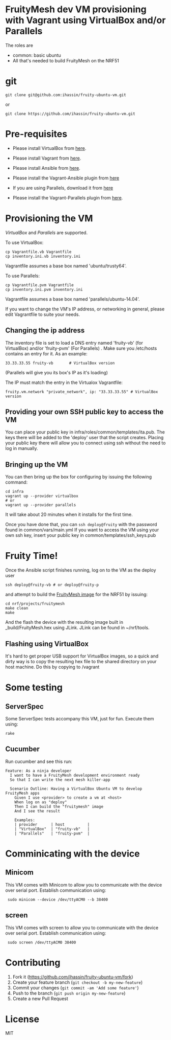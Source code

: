 # FruityMesh dev VM provisioning with Vagrant using VirtualBox and/or Parallels

The roles are

- common: basic ubuntu
- All that's needed to build FruityMesh on the NRF51 

# git

```
git clone git@github.com:ihassin/fruity-ubuntu-vm.git
```
or

```
git clone https://github.com/ihassin/fruity-ubuntu-vm.git
```

# Pre-requisites

* Please install VirtualBox from [here](https://www.virtualbox.org/wiki/Downloads).
* Please install Vagrant from [here](https://docs.vagrantup.com/v2/installation).
* Please install Ansible from [here](http://docs.ansible.com/ansible/intro_installation.html#getting-ansible).
* Please install the Vagrant-Ansible plugin from [here](https://github.com/Parallels/vagrant-parallels)

* If you are using Parallels, download it from [here](http://trial.parallels.com/?lang=en&terr=en)
* Please install the Vagrant-Parallels plugin from [here](https://github.com/Parallels/vagrant-parallels).

# Provisioning the VM

*VirtualBox* and *Parallels* are supported.

To use VirtualBox:

```
cp Vagrantfile.vb Vagrantfile
cp inventory.ini.vb inventory.ini
```
Vagrantfile assumes a base box named 'ubuntu/trusty64'.


To use Parallels:

```
cp Vagrantfile.pvm Vagrantfile
cp inventory.ini.pvm inventory.ini
```

Vagrantfile assumes a base box named 'parallels/ubuntu-14.04'.

If you want to change the VM's IP address, or networking in general, please edit Vagrantfile to suite your needs.

## Changing the ip address

The inventory file is set to load a DNS entry named 'fruity-vb' (for VirtualBox) and/or 'fruity-pvm' (For Parallels) . Make sure you /etc/hosts contains an entry for it. As an example:

```
33.33.33.55	fruity-vb		# VirtualBox version
```

(Parallels will give you its box's IP as it's loading)

The IP must match the entry in the Virtualox Vagrantfile:

```
fruity.vm.network "private_network", ip: "33.33.33.55" # VirtualBox version
```

## Providing your own SSH public key to access the VM

You can place your public key in infra/roles/common/templates/ita.pub. The keys there will be added to the 'deploy' user that the script creates.
Placing your public key there will allow you to connect using ssh without the need to log in manually.

## Bringing up the VM

You can then bring up the box for configuring by issuing the following command:

```
cd infra
vagrant up --provider virtualbox
# or
vagrant up --provider parallels
```

It will take about 20 minutes when it installs for the first time.

Once you have done that, you can ```ssh deploy@fruity``` with the password found in common/vars/main.yml
If you want to access the VM using your own ssh key, insert your public key in common/templates/ssh_keys.pub

# Fruity Time!

Once the Ansible script finishes running, log on to the VM as the deploy user

```
ssh deploy@fruity-vb # or deploy@fruity-p
```
and attempt to build the [FruityMesh image](https://github.com/mwaylabs/fruitymesh) for the NRF51 by issuing:

```
cd nrf/projects/fruitymesh
make clean
make
```

And the flash the device with the resulting image built in _build/FruityMesh.hex using JLink.
JLink can be found in ~/nrf/tools.

## Flashing using VirtualBox
It's hard to get proper USB support for VirtualBox images, so a quick and dirty way is to copy the resulting hex file to the shared directory on your host machine.
Do this by copying to /vagrant

# Some testing

## ServerSpec

Some ServerSpec tests accompany this VM, just for fun.
Execute them using:

```
rake
```

## Cucumber

Run cucumber and see this run:

```
Feature: As a ninja developer
  I want to have a FruityMesh development environment ready
  So that I can write the next mesh killer-app

  Scenario Outline: Having a VirtualBox Ubuntu VM to develop FruityMesh apps
    Given I use <provider> to create a vm at <host>
    When log on as "deploy"
    Then I can build the "fruitymesh" image
    And I see the result

    Examples:
    | provider      | host          |
    | "VirtualBox"  | "fruity-vb"   |
    | "Parallels"   | "fruity-pvm"  |
```

# Comminicating with the device

## Minicom

This VM comes with Minicom to allow you to communicate with the device over serial port.
Establish communication using:

```
 sudo minicom --device /dev/ttyACM0 --b 38400
```

## screen

This VM comes with screen to allow you to communicate with the device over serial port.
Establish communication using:

```
 sudo screen /dev/ttyACM0 38400
```

# Contributing

1. Fork it (https://github.com/ihassin/fruity-ubuntu-vm/fork)
2. Create your feature branch (`git checkout -b my-new-feature`)
3. Commit your changes (`git commit -am 'Add some feature'`)
4. Push to the branch (`git push origin my-new-feature`)
5. Create a new Pull Request

# License

MIT
